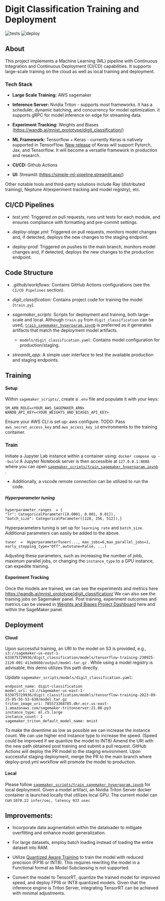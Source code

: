 # Digit Classification Training and Deployment

![tests](https://github.com/jahaniam/ml-training-pipeline/actions/workflows/test.yml/badge.svg)
![deploy](https://github.com/jahaniam/ml-training-pipeline/actions/workflows/deploy-prod.yml/badge.svg)



## About
This project implements a Machine Learning (ML) pipeline with Continuous Integration and Continuous Deployment (CI/CD) capabilities. It supports large-scale training on the cloud as well as local training and deployment.


### Tech Stack

- **Large Scale Training:** AWS sagemaker

- **Inference Server:** Nvidia Triton - supports most frameworks. It has a scheduler, dynamic batching, and concurrency for model optimization. it supports gRPC for model inference on edge for streaming data.

- **Experiment Tracking:** Weights and Biases (https://wandb.ai/mnist_prototype/digit_classification/)

- **ML Framework:** Tensorflow + Keras - currently Keras is natively supported in TensorFlow. [New release](https://keras.io/keras_core/#:~:text=Keras%20Core%20makes%20it%20possible,%2C%20JAX%2C%20and%20PyTorch%20workflows) of Keras will support Pytorch, Jax, and Tensorflow. It will become a versatile framework in production and research.

- **CI/CD:** Github Actions

- **UI:** Streamlit (https://simple-ml-pipeline.streamlit.app/)

Other notable tools and third-party solutions include Ray (distributed training), Neptune AI(experiment tracking and model registry), etc.


## CI/CD Pipelines

- *test.yml:* Triggered on pull requests, runs unit tests for each module, and ensures compliance with formatting and pre-commit settings.

- *deploy-stage.yml:* Triggered on pull requests, monitors model changes and, if detected, deploys the new changes to the staging endpoint.


- *deploy-prod:* Triggered on pushes to the main branch, monitors model changes and, if detected, deploys the new changes to the production endpoint.



## Code Structure

- *.github/workflows:* Contains GitHub Actions configurations (see the `CI/CD Pipelines` section).

- *digit_classification:* Contains project code for training the model (`train.py`).

- *sagemaker_scripts:* Scripts for deployment and training, both large-scale and local. Although `train.py` from `digit_classification` can be used, [`train_sagemaker_hyperparam.ipynb`](https://github.com/jahaniam/ml-pipeline/blob/main/sagemaker_scripts/train_sagemaker_hyperparam.ipynb) is preferred as it generates artifacts that match the deployment model artifacts.
  - `models/digit_classification.yaml`: Contains model configuration for production/staging.

- *streamlit_app:* A simple user interface to test the available production and staging endpoints.

## Training
#### Setup
Within `sagemaker_scripts/`, create a `.env` file and populate it with your keys:

```
SM_ARN_ROLE=<YOUR_AWS_SAGEMAKER_ARN>
WANDB_API_KEY=<YOUR_WEIGHTS_AND_BIASES_API_KEY>
```
Ensure your AWS CLI is set up: aws configure.
TODO: Pass `aws_secret_access_key` and `aws_access_key_id` environments to the training container.
### Train
Initiate a Jupyter Lab instance within a container using:
`docker compose up --build`
A Jupyter Notebook server is then accessible at `127.0.0.1:8888` where you can open [`sagemaker_scripts/train_sagemaker_hyperparam.ipynb`](https://github.com/jahaniam/ml-pipeline/blob/main/sagemaker_scripts/train_sagemaker_hyperparam.ipynb) .


 - Additionally, a vscode remote connection can be utilized to run the code.

##### Hyperparameter tuning
```
hyperparameter_ranges  = {
"lr": CategoricalParameter([0.0001, 0.001, 0.01]),
"batch_size": CategoricalParameter([128, 256, 512]),}
```
Hyperparameters tuning is set up for `learning rate` and `batch_size`. Additional parameters can easily be added to the above.


```
tuner  =  HyperparameterTuner(..., max_jobs=6,max_parallel_jobs=1,
early_stopping_type="Off",autotune=False, ...)
```
Adjusting these parameters, such as increasing the number of jobb, maximum parallel jobs, or changing the `instance_type` to a GPU instance, can expedite training.

#### Experiment Tracking
Once the models are trained, we can see the experiments and metrics here https://wandb.ai/mnist_prototype/digit_classification/
We can also see the training jobs on Sagemaker panel.
Post training, experiment outcomes and metrics can be viewed in [Weights and Biases Project Dashboard](https://wandb.ai/mnist_prototype/digit_classification/) here and within the SageMaker panel.

## Deployment

#### Cloud
Upon successful training, an URI to the model on S3 is provided, e.g.,
`s3://sagemaker-us-east-1-633875729936/digit_classification/models/tensorflow-training-230925-2120-001-413e8660/output/model.tar.gz` . While using a model registry is advisable, this demo utilizes this path directly.

Update
`sagemaker_scripts/models/digit_classification.yaml`:


```
endpoint_name: digit-classification
model_uri: s3://sagemaker-us-east-1-633875729936/digit_classification/models/tensorflow-training-2023-09-25-05-55-53-638/model.tar.gz
triton_image_uri: 785573368785.dkr.ecr.us-east-1.amazonaws.com/sagemaker-tritonserver:21.08-py3
instance_type: ml.c5.large
instance_count: 1
sagemaker_triton_default_model_name: mnist
```
To make the downtime as low as possible we can increase the instance count.
We can use higher end instance type to increase the speed. (Speed could be improved if we quantize the model to INT8)
Amend the URI with the new path obtained post training and submit a pull request. GitHub Actions will deploy the PR model to the staging environment. Upon successful staging deployment, merge the PR to the main branch where deploy-prod.yml workflow will promote the model to production.
#### Local
Please follow [`sagemaker_scripts/train_sagemaker_hyperparam.ipynb`](https://github.com/jahaniam/ml-pipeline/blob/main/sagemaker_scripts/train_sagemaker_hyperparam.ipynb) for local deployment. Given a model artifact, an Nvidia Triton Server docker container is launched locally that utilizes local GPU. The current model can run `1070.22 infer/sec, latency 933 usec`

## Improvements:
- Incorporate data augmentation within the dataloader to mitigate overfitting and enhance model generalization.
- For large datasets, employ batch loading instead of loading the entire dataset into RAM.
- Utilize [Quantized Aware Training](https://www.tensorflow.org/model_optimization/guide/quantization/training) to train the model with reduced precision (FP16 or INT8). This requires rewriting the model in a Functional format as Model Subclassing is not supported.

- Convert the model to TensorRT, quantize the trained model for improved speed, and deploy FP16 or INT8 quantized models. Given that the inference engine is Triton Server, integrating TensorRT can be achieved with minimal adjustments.
